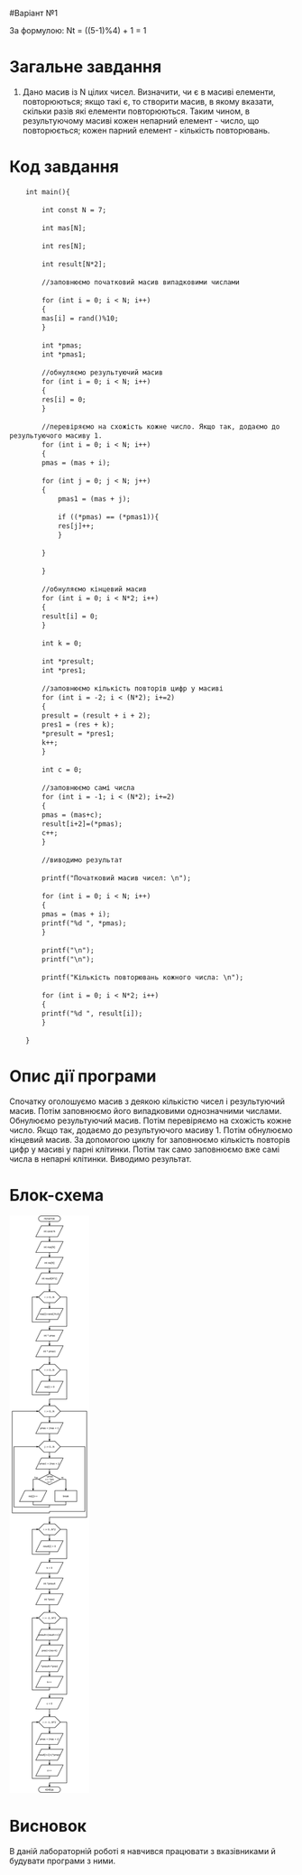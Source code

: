 #Варіант №1

За формулою: Nt = ((5-1)%4) + 1 = 1

#  Загальне завдання
1. Дано масив із N цілих чисел. Визначити, чи є в масиві елементи, повторюються; якщо такі є, то створити масив, в якому вказати, скільки разів які елементи повторюються. Таким чином, в результуючому масиві кожен непарний елемент - число, що повторюється; кожен парний елемент - кількість повторювань.

#  Код завдання

		int main(){

		    int const N = 7;

		    int mas[N];

		    int res[N];

		    int result[N*2];

		    //заповнюємо початковий масив випадковими числами

		    for (int i = 0; i < N; i++)
		    {
			mas[i] = rand()%10;
		    }

		    int *pmas;
		    int *pmas1;

		    //обнуляємо результуючий масив
		    for (int i = 0; i < N; i++)
		    {
			res[i] = 0;
		    }

		    //перевіряємо на схожість кожне число. Якщо так, додаємо до результуючого масиву 1.
		    for (int i = 0; i < N; i++)
		    {
			pmas = (mas + i);

			for (int j = 0; j < N; j++)
			{
			    pmas1 = (mas + j);
			    
			    if ((*pmas) == (*pmas1)){
				res[j]++;            
			    } 

			}
			
		    }
		    
		    //обнуляємо кінцевий масив
		    for (int i = 0; i < N*2; i++)
		    {
			result[i] = 0;
		    }

		    int k = 0;

		    int *presult;
		    int *pres1;
		    
		    //заповнюємо кількість повторів цифр у масиві
		    for (int i = -2; i < (N*2); i+=2)
		    {
			presult = (result + i + 2);
			pres1 = (res + k);
			*presult = *pres1;
			k++;
		    }

		    int c = 0;

		    //заповнюємо самі числа 
		    for (int i = -1; i < (N*2); i+=2)
		    {
			pmas = (mas+c);
			result[i+2]=(*pmas);
			c++;
		    }

		    //виводимо результат

		    printf("Початковий масив чисел: \n");

		    for (int i = 0; i < N; i++)
		    {
			pmas = (mas + i);
			printf("%d ", *pmas);
		    }

		    printf("\n");
		    printf("\n");

		    printf("Кількість повторювань кожного числа: \n");

		    for (int i = 0; i < N*2; i++)
		    {
			printf("%d ", result[i]);
		    }
		    
		}

#  Опис дії програми

Спочатку оголошуємо масив з деякою кількістю чисел і результуючий масив. Потім заповнюємо його випадковими однозначними числами. Обнулюємо результуючий масив. Потім перевіряємо на схожість кожне число. Якщо так, додаємо до результуючого масиву 1. Потім обнулюємо кінцевий масив. За допомогою циклу for заповнюємо кількість повторів цифр у масиві у парні клітинки. Потім так само заповнюємо вже самі числа в непарні клітинки. Виводимо результат.

#  Блок-схема

![](block-scheme/firstEx.png)

#  Висновок

В даній лабораторній роботі я навчився працювати з вказівниками й будувати програми з ними.
